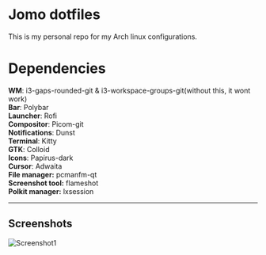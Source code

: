 
# Jomo dotfiles

This is my personal repo for my Arch linux configurations.

# Dependencies
**WM**:              i3-gaps-rounded-git & i3-workspace-groups-git(without this, it wont work)  
**Bar**:             Polybar  
**Launcher**:        Rofi  
**Compositor**:      Picom-git  
**Notifications**:   Dunst  
**Terminal**:        Kitty  
**GTK**:             Colloid  
**Icons**:           Papirus-dark  
**Cursor**:          Adwaita  
**File manager:**    pcmanfm-qt  
**Screenshot tool:** flameshot  
**Polkit manager:**  lxsession  
****

## Screenshots

![Screenshot1](https://cdn.discordapp.com/attachments/739162076886597715/953326286829408267/rice.png)


